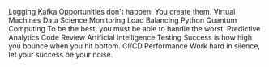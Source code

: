 Logging Kafka Opportunities don't happen. You create them. Virtual Machines Data Science Monitoring Load Balancing Python
Quantum Computing To be the best, you must be able to handle the worst. Predictive Analytics Code Review Artificial Intelligence Testing Success is how high you bounce when you hit bottom. CI/CD Performance Work hard in silence, let your success be your noise.
